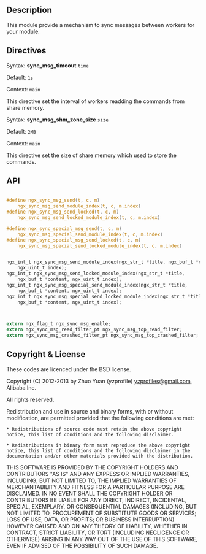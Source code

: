 ## Description
This module provide a mechanism to sync messages between workers for your module.


## Directives

Syntax: **sync_msg_timeout** `time`

Default: `1s`

Context: `main`

This directive set the interval of workers readding the commands from share memory.


Syntax: **sync_msg_shm_zone_size** `size`

Default: `2MB`

Context: `main`

This directive set the size of share memory which used to store the commands.


## API
```c

#define ngx_sync_msg_send(t, c, m)                                             \
    ngx_sync_msg_send_module_index(t, c, m.index)
#define ngx_sync_msg_send_locked(t, c, m)                                      \
    ngx_sync_msg_send_locked_module_index(t, c, m.index)

#define ngx_sync_special_msg_send(t, c, m)                                     \
    ngx_sync_msg_special_send_module_index(t, c, m.index)
#define ngx_sync_special_msg_send_locked(t, c, m)                              \
    ngx_sync_msg_special_send_locked_module_index(t, c, m.index)


ngx_int_t ngx_sync_msg_send_module_index(ngx_str_t *title, ngx_buf_t *content,
    ngx_uint_t index);
ngx_int_t ngx_sync_msg_send_locked_module_index(ngx_str_t *title,
    ngx_buf_t *content, ngx_uint_t index);
ngx_int_t ngx_sync_msg_special_send_module_index(ngx_str_t *title,
    ngx_buf_t *content, ngx_uint_t index);
ngx_int_t ngx_sync_msg_special_send_locked_module_index(ngx_str_t *title,
    ngx_buf_t *content, ngx_uint_t index);



extern ngx_flag_t ngx_sync_msg_enable;
extern ngx_sync_msg_read_filter_pt ngx_sync_msg_top_read_filter;
extern ngx_sync_msg_crashed_filter_pt ngx_sync_msg_top_crashed_filter;

```

## Copyright & License

These codes are licenced under the BSD license.

Copyright (C) 2012-2013 by Zhuo Yuan (yzprofile) <yzprofiles@gmail.com>, Alibaba Inc.

All rights reserved.

Redistribution and use in source and binary forms, with or without
modification, are permitted provided that the following conditions
are met:

    * Redistributions of source code must retain the above copyright
    notice, this list of conditions and the following disclaimer.

    * Redistributions in binary form must reproduce the above copyright
    notice, this list of conditions and the following disclaimer in the
    documentation and/or other materials provided with the distribution.

THIS SOFTWARE IS PROVIDED BY THE COPYRIGHT HOLDERS AND CONTRIBUTORS
"AS IS" AND ANY EXPRESS OR IMPLIED WARRANTIES, INCLUDING, BUT NOT
LIMITED TO, THE IMPLIED WARRANTIES OF MERCHANTABILITY AND FITNESS FOR
A PARTICULAR PURPOSE ARE DISCLAIMED. IN NO EVENT SHALL THE COPYRIGHT
HOLDER OR CONTRIBUTORS BE LIABLE FOR ANY DIRECT, INDIRECT, INCIDENTAL,
SPECIAL, EXEMPLARY, OR CONSEQUENTIAL DAMAGES (INCLUDING, BUT NOT LIMITED
TO, PROCUREMENT OF SUBSTITUTE GOODS OR SERVICES; LOSS OF USE, DATA, OR
PROFITS; OR BUSINESS INTERRUPTION) HOWEVER CAUSED AND ON ANY THEORY OF
LIABILITY, WHETHER IN CONTRACT, STRICT LIABILITY, OR TORT (INCLUDING
NEGLIGENCE OR OTHERWISE) ARISING IN ANY WAY OUT OF THE USE OF THIS
SOFTWARE, EVEN IF ADVISED OF THE POSSIBILITY OF SUCH DAMAGE.
